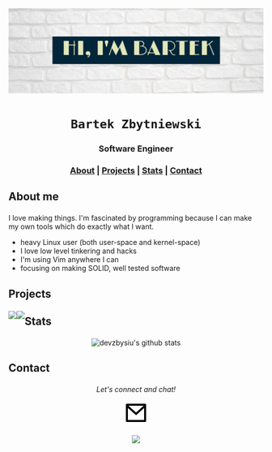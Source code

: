 ![banner](banner.png)

<div align="center">

  <h1><code>Bartek Zbytniewski</code></h1>

  <h3>
    <strong>Software Engineer</strong>
  </h3>

  <h3>
    <a href="#about">About</a>
    <span> | </span>
    <a href="#projects">Projects</a>
    <span> | </span>
    <a href="#statc">Stats</a>
    <span> | </span>
    <a href="#contact">Contact</a>
  </h3>
</div>

## <p id="about">About me</p>
I love making things. I'm fascinated by programming because I can make my own tools which do exactly what I want.


- heavy Linux user (both user-space and kernel-space)
- I love low level tinkering and hacks
- I'm using Vim anywhere I can
- focusing on making SOLID, well tested software

## <p id="projects">Projects</p>

<a href="https://github.com/anuraghazra/github-readme-stats">
  <img align="left" src="https://github-readme-stats.vercel.app/api/pin/?username=anuraghazra&repo=github-readme-stats" />
</a>

<a href="https://github.com/anuraghazra/convoychat">
  <img align="left" src="https://github-readme-stats.vercel.app/api/pin/?username=anuraghazra&repo=convoychat" />
</a>

## <p id="stats">Stats</p>

<center>

  ![devzbysiu's github stats](https://github-readme-stats.vercel.app/api?username=devzbysiu&count_private=true&include_all_commits=true)

</center>

## <p id="contact">Contact</p>

<p align="center">
  <i>Let's connect and chat!</i>

  <p align="center">
    <a href="mailto:bartosz.zbytniewski.dev@gmail.com" alt="Contact me"><img src="mail-line.svg"></a>
  </p>

  <p align="center">
    <img align="center" src="https://visitor-badge.glitch.me/badge?page_id=devzbysiu.visitor-badge">
  </p>
</p>
